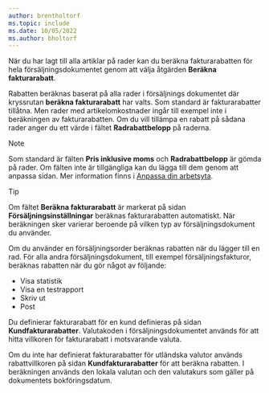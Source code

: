 ```yaml
---
author: brentholtorf
ms.topic: include
ms.date: 10/05/2022
ms.author: bholtorf
---
```

När du har lagt till alla artiklar på rader kan du beräkna fakturarabatten för hela försäljningsdokumentet genom att välja åtgärden **Beräkna fakturarabatt**.

Rabatten beräknas baserat på alla rader i försäljnings dokumentet där kryssrutan **beräkna fakturarabatt** har valts. Som standard är fakturarabatter tillåtna. Men rader med artikelomkostnader ingår till exempel inte i beräkningen av fakturarabatten. Om du vill tillämpa en rabatt på sådana rader anger du ett värde i fältet **Radrabattbelopp** på raderna.  

> [!NOTE]
> Som standard är fälten **Pris inklusive moms** och **Radrabattbelopp** är gömda på rader. Om fälten inte är tillgängliga kan du lägga till dem genom att anpassa sidan. Mer information finns i [Anpassa din arbetsyta](../ui-personalization-user.md#to-start-personalizing-a-page-through-the-personalizing-banner).

> [!TIP]
> Om fältet **Beräkna fakturarabatt** är markerat på sidan **Försäljningsinställningar** beräknas fakturarabatten automatiskt. När beräkningen sker varierar beroende på vilken typ av försäljningsdokument du använder.
>
> Om du använder en försäljningsorder beräknas rabatten när du lägger till en rad. För alla andra försäljningsdokument, till exempel försäljningsfakturor, beräknas rabatten när du gör något av följande:
>
> * Visa statistik
> * Visa en testrapport
> * Skriv ut
> * Post

Du definierar fakturarabatt för en kund definieras på sidan **Kundfakturarabatter**. Valutakoden i försäljningsdokumentet används för att hitta villkoren för fakturarabatt i motsvarande valuta.

Om du inte har definierat fakturarabatter för utländska valutor används rabattvillkoren på sidan **Kundfakturarabatter** för att beräkna rabatten. I beräkningen används den lokala valutan och den valutakurs som gäller på dokumentets bokföringsdatum.
